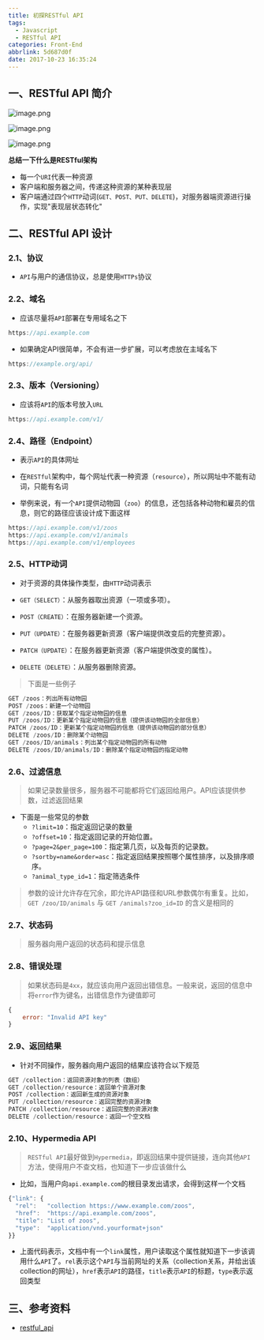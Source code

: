 ```yaml
---
title: 初探RESTful API
tags:
  - Javascript
  - RESTful API
categories: Front-End
abbrlink: 5d687d0f
date: 2017-10-23 16:35:24
---
```


## 一、RESTful API 简介

![image.png](http://upload-images.jianshu.io/upload_images/1480597-29b46c90a92006d0.png?imageMogr2/auto-orient/strip%7CimageView2/2/w/1240)

![image.png](http://upload-images.jianshu.io/upload_images/1480597-ee530718ab42bd0f.png?imageMogr2/auto-orient/strip%7CimageView2/2/w/1240)

![image.png](http://upload-images.jianshu.io/upload_images/1480597-f645ac53d435d6de.png?imageMogr2/auto-orient/strip%7CimageView2/2/w/1240)

**总结一下什么是RESTful架构**

- 每一个`URI`代表一种资源
- 客户端和服务器之间，传递这种资源的某种表现层
- 客户端通过四个`HTTP`动词(`GET、POST、PUT、DELETE`)，对服务器端资源进行操作，实现"表现层状态转化"


## 二、RESTful API 设计

### 2.1、协议

- `API`与用户的通信协议，总是使用`HTTPs`协议

### 2.2、域名

- 应该尽量将`API`部署在专用域名之下

```javascript
https://api.example.com
```

- 如果确定API很简单，不会有进一步扩展，可以考虑放在主域名下

```javascript
https://example.org/api/
```

### 2.3、版本（Versioning）

- 应该将`API`的版本号放入`URL`

```javascript
https://api.example.com/v1/
```

### 2.4、路径（Endpoint）

- 表示`API`的具体网址
- 在`RESTful`架构中，每个网址代表一种资源（`resource`），所以网址中不能有动词，只能有名词

- 举例来说，有一个`API`提供动物园（`zoo`）的信息，还包括各种动物和雇员的信息，则它的路径应该设计成下面这样

```javascript
https://api.example.com/v1/zoos
https://api.example.com/v1/animals
https://api.example.com/v1/employees
```

### 2.5、HTTP动词

- 对于资源的具体操作类型，由`HTTP`动词表示


- `GET（SELECT）`：从服务器取出资源（一项或多项）。
- `POST（CREATE）`：在服务器新建一个资源。
- `PUT（UPDATE）`：在服务器更新资源（客户端提供改变后的完整资源）。
- `PATCH（UPDATE）`：在服务器更新资源（客户端提供改变的属性）。
- `DELETE（DELETE）`：从服务器删除资源。

> 下面是一些例子

```javascript
GET /zoos：列出所有动物园
POST /zoos：新建一个动物园
GET /zoos/ID：获取某个指定动物园的信息
PUT /zoos/ID：更新某个指定动物园的信息（提供该动物园的全部信息）
PATCH /zoos/ID：更新某个指定动物园的信息（提供该动物园的部分信息）
DELETE /zoos/ID：删除某个动物园
GET /zoos/ID/animals：列出某个指定动物园的所有动物
DELETE /zoos/ID/animals/ID：删除某个指定动物园的指定动物
```

### 2.6、过滤信息

> 如果记录数量很多，服务器不可能都将它们返回给用户。API应该提供参数，过滤返回结果

- 下面是一些常见的参数
  - `?limit=10`：指定返回记录的数量
  - `?offset=10`：指定返回记录的开始位置。
  - `?page=2&per_page=100`：指定第几页，以及每页的记录数。
  - `?sortby=name&order=asc`：指定返回结果按照哪个属性排序，以及排序顺序。
  - `?animal_type_id=1`：指定筛选条件

> 参数的设计允许存在冗余，即允许API路径和URL参数偶尔有重复。比如，`GET /zoo/ID/animals` 与 `GET /animals?zoo_id=ID` 的含义是相同的

### 2.7、状态码

> 服务器向用户返回的状态码和提示信息


### 2.8、错误处理

> 如果状态码是`4xx`，就应该向用户返回出错信息。一般来说，返回的信息中将`error`作为键名，出错信息作为键值即可

```javascript
{
    error: "Invalid API key"
}
```

### 2.9、返回结果

- 针对不同操作，服务器向用户返回的结果应该符合以下规范

```javascript
GET /collection：返回资源对象的列表（数组）
GET /collection/resource：返回单个资源对象
POST /collection：返回新生成的资源对象
PUT /collection/resource：返回完整的资源对象
PATCH /collection/resource：返回完整的资源对象
DELETE /collection/resource：返回一个空文档
```

### 2.10、Hypermedia API


> `RESTful API`最好做到`Hypermedia`，即返回结果中提供链接，连向其他`API`方法，使得用户不查文档，也知道下一步应该做什么


- 比如，当用户向`api.example.com`的根目录发出请求，会得到这样一个文档

```javascript
{"link": {
  "rel":   "collection https://www.example.com/zoos",
  "href":  "https://api.example.com/zoos",
  "title": "List of zoos",
  "type":  "application/vnd.yourformat+json"
}}
```

- 上面代码表示，文档中有一个`link`属性，用户读取这个属性就知道下一步该调用什么`API`了。`rel`表示这个`API`与当前网址的关系（collection关系，并给出该collection的网址），`href`表示`API`的路径，`title`表示`API`的标题，`type`表示返回类型


## 三、参考资料
  - [restful_api](http://www.ruanyifeng.com/blog/2014/05/restful_api.html)
